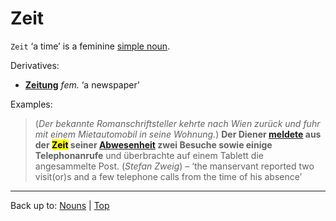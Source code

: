 # Zeit

`Zeit` ‘a time’ is a feminine [simple noun](../../simpleNouns.md).

Derivatives:
- **[Zeitung](Zeitung.md)** *fem.* ‘a newspaper’

Examples:

> (*Der bekannte Romanschriftsteller kehrte nach Wien zurück und fuhr mit einem Mietautomobil in seine Wohnung.*) **Der Diener [meldete](../../../verbs/m/me/melden.md) aus der <mark>Zeit</mark> seiner [Abwesenheit](../../a/ab/Abwesenheit.md) zwei Besuche sowie einige Telephonanrufe** und überbrachte auf einem Tablett die angesammelte Post. (*Stefan Zweig*) – ‘the manservant reported two visit(or)s and a few telephone calls from the time of his absence’


----

Back up to: [Nouns](../../index.md) | [Top](../../../index.md)
